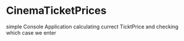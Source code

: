 # CinemaTicketPrices
simple  Console Application calculating  currect TicktPrice  and checking which case we enter
